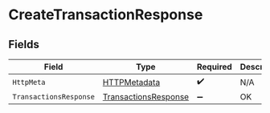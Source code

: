 # CreateTransactionResponse


## Fields

| Field                                                                   | Type                                                                    | Required                                                                | Description                                                             |
| ----------------------------------------------------------------------- | ----------------------------------------------------------------------- | ----------------------------------------------------------------------- | ----------------------------------------------------------------------- |
| `HttpMeta`                                                              | [HTTPMetadata](../../Models/Components/HTTPMetadata.md)                 | :heavy_check_mark:                                                      | N/A                                                                     |
| `TransactionsResponse`                                                  | [TransactionsResponse](../../Models/Components/TransactionsResponse.md) | :heavy_minus_sign:                                                      | OK                                                                      |